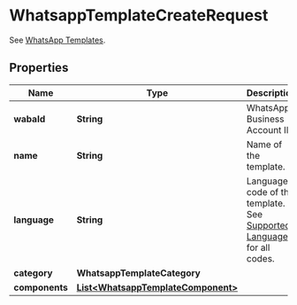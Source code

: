 

# WhatsappTemplateCreateRequest

See [WhatsApp Templates](https://developers.facebook.com/docs/whatsapp/business-management-api/message-templates).

## Properties

| Name | Type | Description | Notes |
|------------ | ------------- | ------------- | -------------|
|**wabaId** | **String** | WhatsApp Business Account ID. |  |
|**name** | **String** | Name of the template. |  |
|**language** | **String** | Language code of the template. See [Supported Languages](https://developers.facebook.com/docs/whatsapp/api/messages/message-templates#supported-languages-) for all codes. |  |
|**category** | **WhatsappTemplateCategory** |  |  |
|**components** | [**List&lt;WhatsappTemplateComponent&gt;**](WhatsappTemplateComponent.md) |  |  |



